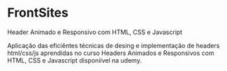 # FrontSites
Header Animado e Responsivo com HTML, CSS e Javascript 

Aplicação das eficiêntes técnicas de desing e implementação de headers html/css/js aprendidas no curso 
Headers Animados e Responsivos com HTML, CSS e Javascript disponiível na udemy. 
